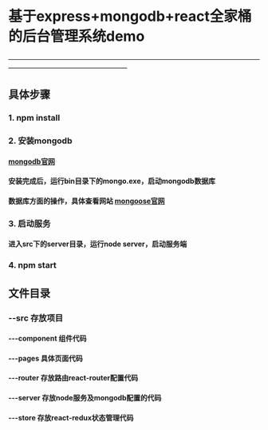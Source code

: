 # 基于express+mongodb+react全家桶的后台管理系统demo
—————————————————————————————————————————————————————
## 具体步骤

### 1. npm install

### 2. 安装mongodb

#### [mongodb官网](https://www.mongodb.com/)

#### 安装完成后，运行bin目录下的mongo.exe，启动mongodb数据库

#### 数据库方面的操作，具体查看网站 [mongoose官网]( https://mongoosejs.com//)

### 3. 启动服务

#### 进入src下的server目录，运行node server，启动服务端

### 4. npm start

## 文件目录

### --src  存放项目

#### ---component 组件代码
   
#### ---pages 具体页面代码
  
#### ---router 存放路由react-router配置代码
   
#### ---server 存放node服务及mongodb配置的代码
   
#### ---store  存放react-redux状态管理代码
